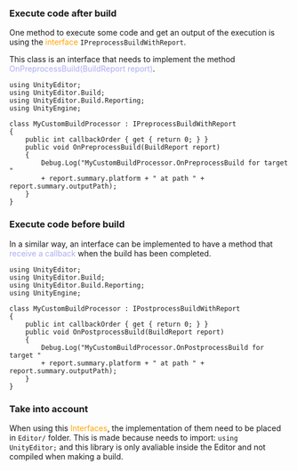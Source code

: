 
### Execute code after build

One method to execute some code and get an output of the execution is using the <span style="color:orange;">interface</span> `IPreprocessBuildWithReport`. 

This class is an interface that needs to implement the method <span style="color:#ababf5;">OnPreprocessBuild(BuildReport report)</span>. 

```CSHARP 
using UnityEditor;
using UnityEditor.Build;
using UnityEditor.Build.Reporting;
using UnityEngine;

class MyCustomBuildProcessor : IPreprocessBuildWithReport
{
    public int callbackOrder { get { return 0; } }
    public void OnPreprocessBuild(BuildReport report)
    {
        Debug.Log("MyCustomBuildProcessor.OnPreprocessBuild for target " 
        + report.summary.platform + " at path " + report.summary.outputPath);
    }
}
```


### Execute code before build

In a similar way, an interface can be implemented to have a method that <span style="color:#ababf5;">receive a callback</span> when the build has been completed. 

```CSHARP
using UnityEditor;
using UnityEditor.Build;
using UnityEditor.Build.Reporting;
using UnityEngine;

class MyCustomBuildProcessor : IPostprocessBuildWithReport
{
    public int callbackOrder { get { return 0; } }
    public void OnPostprocessBuild(BuildReport report)
    {
        Debug.Log("MyCustomBuildProcessor.OnPostprocessBuild for target " 
        + report.summary.platform + " at path " + report.summary.outputPath);
    }
}
```


### Take into account

When using this <span style="color:orange; ">Interfaces</span>, the implementation of them need to be placed in `Editor/` folder. 
This is made because needs to import: `using UnityEditor;` and this library is only avaliable inside the Editor and not compiled when making a build. 